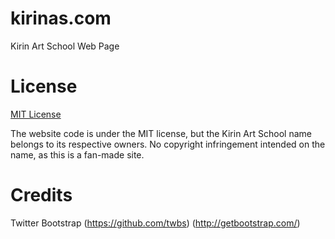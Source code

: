 kirinas.com
===========

Kirin Art School Web Page

License
=======

[MIT License](https://github.com/KirinAS/kirinas.com/blob/master/LICENSE)

The website code is under the MIT license, but the Kirin Art School name belongs to its respective owners. No copyright infringement intended on the name, as this is a fan-made site.

Credits
=======

Twitter Bootstrap (https://github.com/twbs) (http://getbootstrap.com/)
